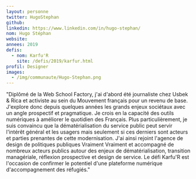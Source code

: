```yaml
---
layout: personne
twitter: HugoStephan
github:
linkedin: https://www.linkedin.com/in/hugo-stephan/
nom: Hugo Stéphan
website:
annees: 2019
defis:
  - nom: Karfu'R
    site: /defis/2019/karfur.html
profil: Designer
images:
  - /img/communaute/Hugo-Stephan.png
---
```


"Diplômé de la Web School Factory, j'ai d'abord été journaliste chez Usbek & Rica et activiste au sein du Mouvement français pour un revenu de base. J'explore donc depuis quelques années les grands enjeux sociétaux avec un angle prospectif et pragmatique. Je crois en la capacité des outils numériques à améliorer le quotidien des Français. Plus particulièrement, je suis convaincu que la dématérialisation du service public peut servir l'intérêt général et les usagers mais seulement si ces derniers sont acteurs et parties prenantes de cette modernisation. J'ai ainsi rejoint l'agence de design de politiques publiques Vraiment Vraiment et accompagné de nombreux acteurs publics autour des enjeux de dématérialisation, transition managériale, réflexion prospective et design de service. Le défi Karfu'R est l'occasion de confirmer le potentiel d'une plateforme numérique d'accompagnement des réfugiés."
